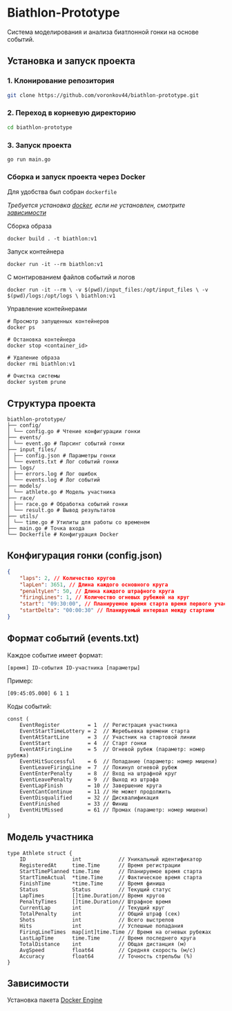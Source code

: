 # Biathlon-Prototype

Система моделирования и анализа биатлонной гонки на основе событий.

## Установка и запуск проекта

### 1. Клонирование репозитория
```bash
git clone https://github.com/voronkov44/biathlon-prototype.git
```

### 2. Переход в корневую директорию 
```bash
cd biathlon-prototype
```

### 3. Запуск проекта
```
go run main.go
```

### Сборка и запуск проекта через Docker
Для удобства был собран `dockerfile`

*Требуется установка [docker](https://www.docker.com/products/docker-desktop/), если не установлен, смотрите [зависимости]()*

Сборка образа
```
docker build . -t biathlon:v1
```

Запуск контейнера
```
docker run -it --rm biathlon:v1
```

С монтированием файлов событий и логов
```
docker run -it --rm \ -v $(pwd)/input_files:/opt/input_files \ -v $(pwd)/logs:/opt/logs \ biathlon:v1
```

Управление контейнерами
```
# Просмотр запущенных контейнеров
docker ps

# Остановка контейнера
docker stop <container_id>

# Удаление образа
docker rmi biathlon:v1

# Очистка системы
docker system prune
```


## Структура проекта
```
biathlon-prototype/
├── config/
│ └── config.go # Чтение конфигурации гонки
├── events/
│ └── event.go # Парсинг событий гонки
├── input_files/
│ ├── config.json # Параметры гонки
│ └── events.txt # Лог событий гонки
├── logs/
│ ├── errors.log # Лог ошибок
│ └── events.log # Лог событий
├── models/
│ └── athlete.go # Модель участника
├── race/
│ ├── race.go # Обработка событий гонки
│ └── result.go # Вывод результатов
├── utils/
│ └── time.go # Утилиты для работы со временем
├── main.go # Точка входа
└── Dockerfile # Конфигурация Docker
```

## Конфигурация гонки (config.json)
```json
{
    "laps": 2, // Количество кругов
    "lapLen": 3651, // Длина каждого основного круга
    "penaltyLen": 50, // Длина каждого штрафного круга
    "firingLines": 1, // Количество огневых рубежей на круг
    "start": "09:30:00", // Планируемое время старта время первого участника
    "startDelta": "00:00:30" // Планируемый интервал между стартами
}
```

## Формат событий (events.txt)
Каждое событие имеет формат:
```
[время] ID-события ID-участника [параметры]
```
Пример:
```
[09:45:05.000] 6 1 1
```

Коды событий:
```
const (
    EventRegister         = 1  // Регистрация участника
    EventStartTimeLottery = 2  // Жеребьевка времени старта
    EventAtStartLine      = 3  // Участник на стартовой линии
    EventStart            = 4  // Старт гонки
    EventAtFiringLine     = 5  // Огневой рубеж (параметр: номер рубежа)
    EventHitSuccessful    = 6  // Попадание (параметр: номер мишени)
    EventLeaveFiringLine  = 7  // Покинул огневой рубеж
    EventEnterPenalty     = 8  // Вход на штрафной круг
    EventLeavePenalty     = 9  // Выход из штрафа
    EventLapFinish        = 10 // Завершение круга
    EventCantContinue     = 11 // Не может продолжить
    EventDisqualified     = 32 // Дисквалификация
    EventFinished         = 33 // Финиш
    EventHitMissed        = 61 // Промах (параметр: номер мишени)
)
```

## Модель участника
```
type Athlete struct {
    ID               int            // Уникальный идентификатор
    RegisteredAt     time.Time      // Время регистрации
    StartTimePlanned time.Time      // Планируемое время старта
    StartTimeActual  *time.Time     // Фактическое время старта
    FinishTime       *time.Time     // Время финиша
    Status           Status         // Текущий статус
    LapTimes         []time.Duration// Время кругов
    PenaltyTimes     []time.Duration// Штрафное время
    CurrentLap       int            // Текущий круг
    TotalPenalty     int            // Общий штраф (сек)
    Shots            int            // Всего выстрелов
    Hits             int            // Успешные попадания
    FiringLineTimes  map[int]time.Time // Время на огневых рубежах
    LastLapTime      time.Time      // Время последнего круга
    TotalDistance    int            // Общая дистанция (м)
    AvgSpeed         float64        // Средняя скорость (м/с)
    Accuracy         float64        // Точность стрельбы (%)
}
```




## **Зависимости**

Установка пакета [Docker Engine](https://docs.docker.com/engine/install/)
